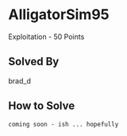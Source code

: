 AlligatorSim95
==============
Exploitation - 50 Points

Solved By
---------
brad_d

How to Solve
------------
`coming soon - ish ... hopefully`
